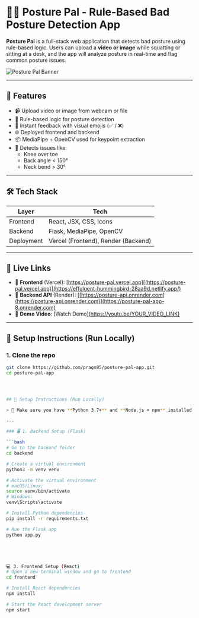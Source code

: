 # 🧍‍♀️ Posture Pal - Rule-Based Bad Posture Detection App

**Posture Pal** is a full-stack web application that detects bad posture using rule-based logic. Users can upload a **video or image** while squatting or sitting at a desk, and the app will analyze posture in real-time and flag common posture issues.

![Posture Pal Banner](https://via.placeholder.com/800x300.png?text=Posture+Pal+Demo)

---

## 🧠 Features

- 📹 Upload video or image from webcam or file
- 🎯 Rule-based logic for posture detection
- 💬 Instant feedback with visual emojis (✅ / ❌)
- 🌐 Deployed frontend and backend
- 📦 MediaPipe + OpenCV used for keypoint extraction
- 🦴 Detects issues like:
  - Knee over toe
  - Back angle < 150°
  - Neck bend > 30°

---

## 🛠 Tech Stack

| Layer       | Tech                     |
|-------------|--------------------------|
| Frontend    | React, JSX, CSS, Icons   |
| Backend     | Flask, MediaPipe, OpenCV |
| Deployment  | Vercel (Frontend), Render (Backend) |

---

## 🔗 Live Links

- 🚀 **Frontend** (Vercel): [https://posture-pal.vercel.app][(https://posture-pal.vercel.app)](https://effulgent-hummingbird-28aa9d.netlify.app/)
- 🧠 **Backend API** (Render): [[https://posture-api.onrender.com](https://posture-api.onrender.com)](https://posture-pal-app-8.onrender.com)
- 🎥 **Demo Video**: [Watch Demo][(https://youtu.be/YOUR_VIDEO_LINK)](https://youtu.be/B7gdIMNm1S8)

---

## 🧪 Setup Instructions (Run Locally)

### 1. Clone the repo

```bash
git clone https://github.com/prags85/posture-pal-app.git
cd posture-pal-app




## 🧪 Setup Instructions (Run Locally)

> 📌 Make sure you have **Python 3.7+** and **Node.js + npm** installed.

---

### 🖥️ 1. Backend Setup (Flask)

```bash
# Go to the backend folder
cd backend

# Create a virtual environment
python3 -m venv venv

# Activate the virtual environment
# macOS/Linux:
source venv/bin/activate
# Windows:
venv\Scripts\activate

# Install Python dependencies
pip install -r requirements.txt

# Run the Flask app
python app.py





💻 3. Frontend Setup (React)
# Open a new terminal window and go to frontend
cd frontend

# Install React dependencies
npm install

# Start the React development server
npm start

